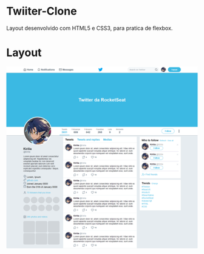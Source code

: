 # Twiiter-Clone
Layout desenvolvido com HTML5 e CSS3, para pratica de flexbox.

# Layout 
<img src="TwitterClone-Banner.png" alt="Banner" width="600"/>